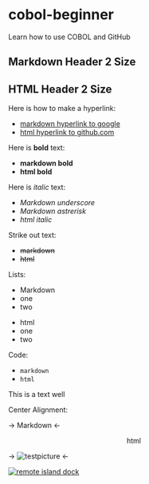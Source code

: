 # cobol-beginner
Learn how to use COBOL and GitHub 

## Markdown Header 2 Size

<H2>HTML Header 2 Size</H2>

Here is how to make a hyperlink:

* [markdown hyperlink to google](http://www.google.com)
* <a href="http://www.github.com">html hyperlink to github.com</a>


Here is **bold** text:

* **markdown bold**
* <b>html bold</b>

Here is *italic* text:

* _Markdown underscore_
* *Markdown astrerisk*
* <i>html italic</i>

Strike out text:

* ~~markdown~~
* <s>html</s>

Lists:

* Markdown
* one
* two

<ul>
    <li>html</li>
    <li>one</li>
    <li>two</li>
</ul>

Code:

* `markdown`
* <code>html</code>

<div class="well">
    This is a text well
</div>

Center Alignment:

-> Markdown <-

<center>html</center>


-> ![testpicture](https://cdn.pixabay.com/photo/2015/04/23/22/00/tree-736885__340.jpg) <-


<a href="http://www.gmail.com"><img alt="remote island dock" src="https://image.shutterstock.com/image-photo/bright-spring-view-cameo-island-260nw-1048185397.jpg"></a>

